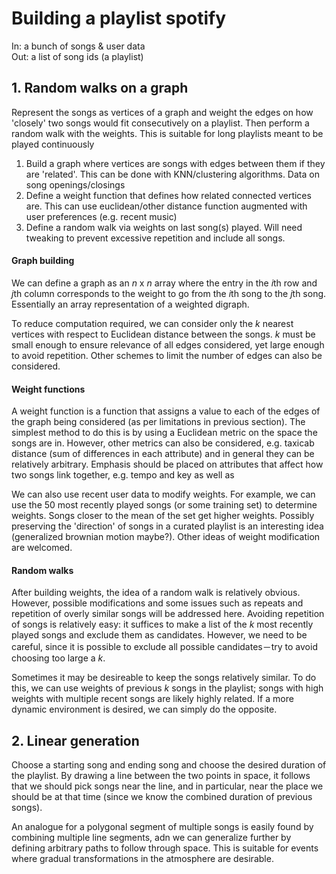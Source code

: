 # Building a playlist spotify

In: a bunch of songs & user data  
Out: a list of song ids (a playlist)

## 1. Random walks on a graph
Represent the songs as vertices of a graph and weight the edges on how 'closely' two songs would fit consecutively on a playlist. Then perform a random walk with the weights. This is suitable for long playlists meant to be played continuously 

1. Build a graph where vertices are songs with edges between them if they are 'related'. This can be done with KNN/clustering algorithms. Data on song openings/closings 
2. Define a weight function that defines how related connected vertices are. This can use euclidean/other distance function augmented with user preferences (e.g. recent music)
3. Define a random walk via weights on last song(s) played. Will need tweaking to prevent excessive repetition and include all songs.

#### Graph building

We can define a graph as an *n* x *n* array where the entry in the *i*th row and *j*th column corresponds to the weight to go from the *i*th song to the *j*th song. Essentially an array representation of a weighted digraph.

To reduce computation required, we can consider only the *k* nearest vertices with respect to Euclidean distance between the songs. *k* must be small enough to ensure relevance of all edges considered, yet large enough to avoid repetition. Other schemes to limit the number of edges can also be considered. 

#### Weight functions

A weight function is a function that assigns a value to each of the edges of the graph being considered (as per limitations in previous section). The simplest method to do this is by using a Euclidean metric on the space the songs are in. However, other metrics can also be considered, e.g. taxicab distance (sum of differences in each attribute) and in general they can be relatively arbitrary. Emphasis should be placed on attributes that affect how two songs link together, e.g. tempo and key as well as 

We can also use recent user data to modify weights. For example, we can use the 50 most recently played songs (or some training set) to determine weights. Songs closer to the mean of the set get higher weights. Possibly preserving the 'direction' of songs in a curated playlist is an interesting idea (generalized brownian motion maybe?). Other ideas of weight modification are welcomed.

#### Random walks 

After building weights, the idea of a random walk is relatively obvious. However, possible modifications and some issues such as repeats and repetition of overly similar songs will be addressed here. Avoiding repetition of songs is relatively easy: it suffices to make a list of the *k* most recently played songs and exclude them as candidates. However, we need to be careful, since it is possible to exclude all possible candidates－try to avoid choosing too large a *k*.

Sometimes it may be desireable to keep the songs relatively similar. To do this, we can use weights of previous *k* songs in the playlist; songs with high weights with multiple recent songs are likely highly related. If a more dynamic environment is desired, we can simply do the opposite.

## 2. Linear generation

Choose a starting song and ending song and choose the desired duration of the playlist. By drawing a line between the two points in space, it follows that we should pick songs near the line, and in particular, near the place we should be at that time (since we know the combined duration of previous songs). 


An analogue for a polygonal segment of multiple songs is easily found by combining multiple line segments, adn we can generalize further by defining arbitrary paths to follow through space.  This is suitable for events where gradual transformations in the atmosphere are desirable.  
